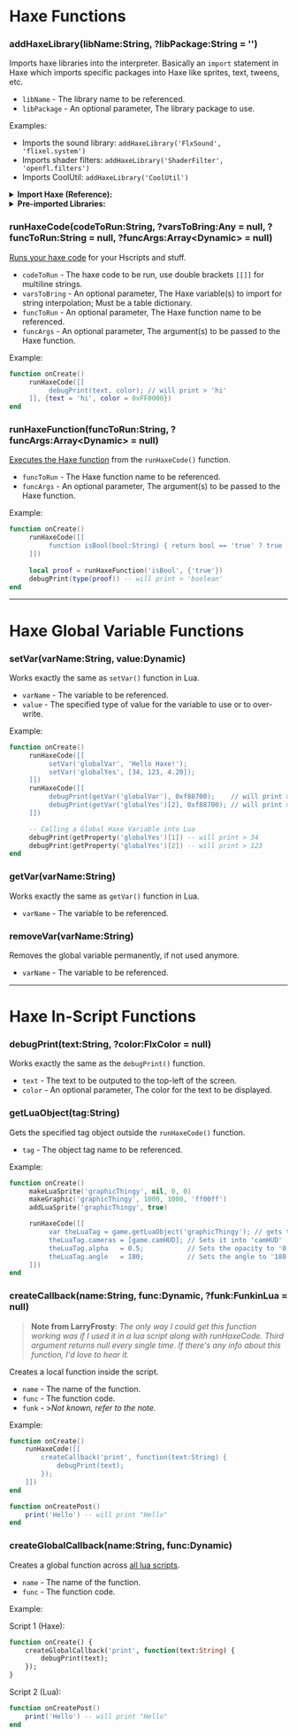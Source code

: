 # Haxe Functions
### addHaxeLibrary(libName:String, ?libPackage:String = '')
Imports haxe libraries into the interpreter. Basically an `import` statement in Haxe which imports specific packages into Haxe like sprites, text, tweens, etc.

- `libName` - The library name to be referenced.
- `libPackage` - An optional parameter, The library package to use.

Examples:
- Imports the sound library: `addHaxeLibrary('FlxSound', 'flixel.system')`
- Imports shader filters: `addHaxeLibrary('ShaderFilter', 'openfl.filters')`
- Imports CoolUtil: `addHaxeLibrary('CoolUtil')`

<details><summary><b>Import Haxe (Reference):</b></summary>
<p>

```haxe
package; // they are directories that contain modules, i dunno how it works; but very important to use.

// import library_package.library_name | <-- That's the syntax

import flixel.system.FlxSound; // Imports the sound package
import openfl.filters.ShaderFilter; // Imports the shader filter package
import CoolUtil; // Imports CoolUtil haxe file, i think

// Also the semi colon ';' character is very important when declaring functions, packages, variables, etc.
```

</p>
</details>

<details><summary><b>Pre-imported Libraries:</b></summary>
<p>

```haxe
import flixel.FlxG;
import flixel.FlxSprite;
import flixel.FlxCamera;
import flixel.util.FlxTimer;
import flixel.tweens.FlxTween;
import flixel.tweens.FlxEase;
import flixel.util.FlxColor;
import states.PlayState;
import backend.Paths;
import backend.Conductor;
import backend.ClientPrefs;
import objects.Character;
import objects.Alphabet;
import objects.Note;
import psychlua.CustomSubstate;
import backend.BaseStage.Countdown;
import flixel.addons.display.FlxRuntimeShader;
import openfl.filters.ShaderFilter;
import StringTools;
```

</p>
</details>

### runHaxeCode(codeToRun:String, ?varsToBring:Any = null, ?funcToRun:String = null, ?funcArgs:Array\<Dynamic\> = null)
<ins>Runs your haxe code</ins> for your Hscripts and stuff.

- `codeToRun` - The haxe code to be run, use double brackets `[[]]` for multiline strings.
- `varsToBring` - An optional parameter, The Haxe variable(s) to import for string interpolation; Must be a table dictionary.
- `funcToRun` - An optional parameter, The Haxe function name to be referenced.
- `funcArgs` - An optional parameter, The argument(s) to be passed to the Haxe function.

Example:
```lua
function onCreate()
     runHaxeCode([[
          debugPrint(text, color); // will print > 'hi'
     ]], {text = 'hi', color = 0xFF0000})
end
```

### runHaxeFunction(funcToRun:String, ?funcArgs:Array\<Dynamic\> = null)
<ins>Executes the Haxe function</ins> from the `runHaxeCode()` function.

- `funcToRun` - The Haxe function name to be referenced.
- `funcArgs` - An optional parameter, The argument(s) to be passed to the Haxe function.

Example:
```lua
function onCreate()
     runHaxeCode([[
          function isBool(bool:String) { return bool == 'true' ? true : false; }
     ]])
     
     local proof = runHaxeFunction('isBool', {'true'})
     debugPrint(type(proof)) -- will print > 'boolean'
end
```

***

# Haxe Global Variable Functions
### setVar(varName:String, value:Dynamic)
Works exactly the same as `setVar()` function in Lua.

- `varName` - The variable to be referenced.
- `value` - The specified type of value for the variable to use or to over-write.

Example:
```lua
function onCreate()
     runHaxeCode([[
          setVar('globalVar', 'Hello Haxe!');
          setVar('globalYes', [34, 123, 4.20]);
     ]])
     runHaxeCode([[
          debugPrint(getVar('globalVar'), 0xf88700);    // will print > 'Hello Haxe!'
          debugPrint(getVar('globalYes')[2], 0xf88700); // will print > 4.20
     ]])

     -- Calling a Global Haxe Variable into Lua
     debugPrint(getProperty('globalYes')[1]) -- will print > 34
     debugPrint(getProperty('globalYes')[2]) -- will print > 123
end
```

### getVar(varName:String)
Works exactly the same as `getVar()` function in Lua.

- `varName` - The variable to be referenced.

### removeVar(varName:String)
Removes the global variable permanently, if not used anymore.

- `varName` - The variable to be referenced.

***

# Haxe In-Script Functions
### debugPrint(text:String, ?color:FlxColor = null)
Works exactly the same as the `debugPrint()` function.

- `text` - The text to be outputed to the top-left of the screen.
- `color` - An optional parameter, The color for the text to be displayed.

### getLuaObject(tag:String)
Gets the specified tag object outside the `runHaxeCode()` function.

- `tag` - The object tag name to be referenced.

Example:
```lua
function onCreate()
     makeLuaSprite('graphicThingy', nil, 0, 0)
     makeGraphic('graphicThingy', 1000, 1000, 'ff00ff')
     addLuaSprite('graphicThingy', true)

     runHaxeCode([[
          var theLuaTag = game.getLuaObject('graphicThingy'); // gets the lua tag
          theLuaTag.cameras = [game.camHUD]; // Sets it into 'camHUD'
          theLuaTag.alpha   = 0.5;           // Sets the opacity to '0.5'
          theLuaTag.angle   = 180;           // Sets the angle to '180'
     ]])
end
```

### createCallback(name:String, func:Dynamic, ?funk:FunkinLua = null)

> **Note from LarryFrosty**: _The only way I could get this function working was if I used it in a lua script along with runHaxeCode. Third argument returns null every single time. If there's any info about this function, I'd love to hear it._

Creates a local function inside the script.

- `name` - The name of the function.
- `func` - The function code.
- `funk` - >_Not known, refer to the note._

Example:

```lua
function onCreate()
    runHaxeCode([[
        createCallback('print', function(text:String) {
            debugPrint(text);
        });
    ]])
end

function onCreatePost()
    print('Hello') -- will print "Hello"
end
```

### createGlobalCallback(name:String, func:Dynamic)
Creates a global function across <ins>all lua scripts</ins>.

- `name` - The name of the function.
- `func` - The function code.

Example:

Script 1 (Haxe):
```haxe
function onCreate() {
    createGlobalCallback('print', function(text:String) {
        debugPrint(text);
    });
}
```

Script 2 (Lua):
```lua
function onCreatePost()
    print('Hello') -- will print "Hello"
end
```